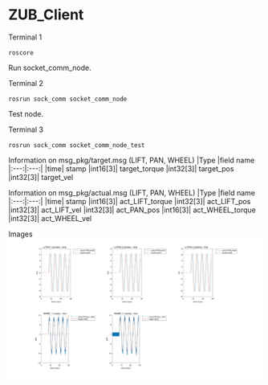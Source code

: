 # ZUB_Client

Terminal 1
```
roscore
```

Run socket_comm_node.

Terminal 2
```
rosrun sock_comm socket_comm_node
```

Test node.

Terminal 3
```
rosrun sock_comm socket_comm_node_test
```

Information on msg_pkg/target.msg (LIFT, PAN, WHEEL)
|Type	|field name
|:---:|:---:|
|time| stamp
|int16[3]| target_torque
|int32[3]| target_pos
|int32[3]| target_vel


Information on msg_pkg/actual.msg (LIFT, PAN, WHEEL)
|Type	|field name
|:---:|:---:|
|time| stamp
|int16[3]| act_LIFT_torque
|int32[3]| act_LIFT_pos
|int32[3]| act_LIFT_vel
|int32[3]| act_PAN_pos
|int16[3]| act_WHEEL_torque
|int32[3]| act_WHEEL_vel

Images
<img src="pictures/test1.png">
